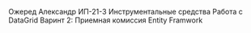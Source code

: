 Ожеред Александр
ИП-21-3
Инструментальные средства
Работа с DataGrid
Варинт 2: Приемная комиссия
Entity Framwork
